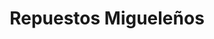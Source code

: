 ---
title: "Repuestos Migueleños"
url: /san-miguel/repuestos-miguelenos-10-calle-poniente/
shop: piezas de automóviles
---